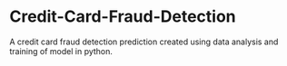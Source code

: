 # Credit-Card-Fraud-Detection
A credit card fraud detection prediction created using data analysis and training of model in python.
